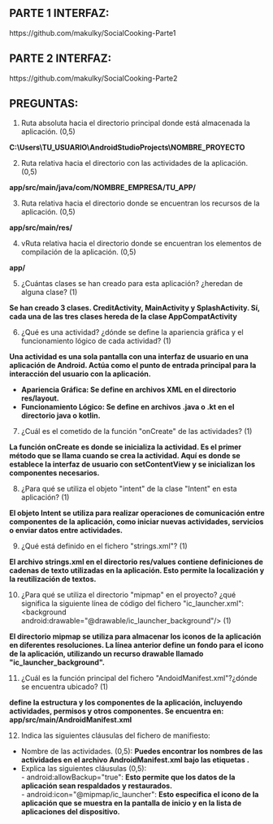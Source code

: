 <h2><b>PARTE 1 INTERFAZ: </b></h2>https://github.com/makulky/SocialCooking-Parte1
<h2><b>PARTE 2 INTERFAZ: </b></h2>https://github.com/makulky/SocialCooking-Parte2

<h2><b>PREGUNTAS:</b></h2>

1. Ruta absoluta hacia el directorio principal donde está almacenada la aplicación. (0,5)

<b>C:\Users\TU_USUARIO\AndroidStudioProjects\NOMBRE_PROYECTO</b>

2. Ruta relativa hacia el directorio con las actividades de la aplicación. (0,5)<br>

<b>app/src/main/java/com/NOMBRE_EMPRESA/TU_APP/</b>

3. Ruta relativa hacia el directorio donde se encuentran los recursos de la aplicación. (0,5)<br>

<b>app/src/main/res/</b>

4. vRuta relativa hacia el directorio donde se encuentran los elementos de compilación de la aplicación. (0,5)<br>

<b>app/</b>

5. ¿Cuántas clases se han creado para esta aplicación? ¿heredan de alguna clase? (1)<br>

<b>Se han creado 3 clases. CreditActivity, MainActivity y SplashActivity. Sí, cada una de las tres clases hereda de la clase AppCompatActivity</b>

6. ¿Qué es una actividad? ¿dónde se define la apariencia gráfica y el funcionamiento lógico de cada actividad?  (1)<br>

<b>Una actividad es una sola pantalla con una interfaz de usuario en una aplicación de Android. Actúa como el punto de entrada principal para la interacción del usuario con la aplicación. <p><ul><li>Apariencia Gráfica: Se define en archivos XML en el directorio res/layout.<br></li><li>
Funcionamiento Lógico: Se define en archivos .java o .kt en el directorio java o kotlin.</li></ul></b>

7. ¿Cuál es el cometido de la función "onCreate" de las actividades? (1)<br>

<b>La función onCreate es donde se inicializa la actividad. Es el primer método que se llama cuando se crea la actividad. Aquí es donde se establece la interfaz de usuario con setContentView y se inicializan los componentes necesarios.</b>
 
8. ¿Para qué se utiliza el objeto "intent" de la clase "Intent" en esta aplicación? (1)<br>

<b>El objeto Intent se utiliza para realizar operaciones de comunicación entre componentes de la aplicación, como iniciar nuevas actividades, servicios o enviar datos entre actividades.</b>

9. ¿Qué está definido en el fichero "strings.xml"? (1)<br>

<b>El archivo strings.xml en el directorio res/values contiene definiciones de cadenas de texto utilizadas en la aplicación. Esto permite la localización y la reutilización de textos.</b>

10. ¿Para qué se utiliza el directorio "mipmap" en el proyecto? ¿qué significa la siguiente línea de código del fichero "ic_launcher.xml": 
&lt;background android:drawable="@drawable/ic_launcher_background"/&gt; (1)<br>

<b>El directorio mipmap se utiliza para almacenar los iconos de la aplicación en diferentes resoluciones. La línea anterior define un fondo para el icono de la aplicación, utilizando un recurso drawable llamado "ic_launcher_background".</b>

11. ¿Cuál es la función principal del fichero "AndoidManifest.xml"?¿dónde se encuentra ubicado? (1)<br>

<b>define la estructura y los componentes de la aplicación, incluyendo actividades, permisos y otros componentes. Se encuentra en: app/src/main/AndroidManifest.xml</b>

12. Indica las siguientes cláusulas del fichero de manifiesto: 
<ul>
  <li>Nombre de las actividades. (0,5): <b>Puedes encontrar los nombres de las actividades en el archivo AndroidManifest.xml bajo las etiquetas <activity>.</b></li>
  <li>Explica las siguientes cláusulas (0,5):<br>
  - android:allowBackup="true": <b>Esto permite que los datos de la aplicación sean respaldados y restaurados.</b><br>
  - android:icon="@mipmap/ic_launcher": <b>Esto especifica el icono de la aplicación que se muestra en la pantalla de inicio y en la lista de aplicaciones del dispositivo.</b></li>
</ul>
